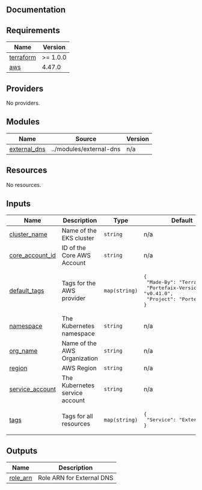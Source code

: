 ## Documentation

<!-- BEGINNING OF PRE-COMMIT-TERRAFORM DOCS HOOK -->

## Requirements

| Name                                                                     | Version  |
| ------------------------------------------------------------------------ | -------- |
| <a name="requirement_terraform"></a> [terraform](#requirement_terraform) | >= 1.0.0 |
| <a name="requirement_aws"></a> [aws](#requirement_aws)                   | 4.47.0   |

## Providers

No providers.

## Modules

| Name                                                                     | Source                  | Version |
| ------------------------------------------------------------------------ | ----------------------- | ------- |
| <a name="module_external_dns"></a> [external\_dns](#module_external_dns) | ../modules/external-dns | n/a     |

## Resources

No resources.

## Inputs

| Name                                                                             | Description                    | Type          | Default                                                                                                      | Required |
| -------------------------------------------------------------------------------- | ------------------------------ | ------------- | ------------------------------------------------------------------------------------------------------------ | :------: |
| <a name="input_cluster_name"></a> [cluster\_name](#input_cluster_name)           | Name of the EKS cluster        | `string`      | n/a                                                                                                          |   yes    |
| <a name="input_core_account_id"></a> [core\_account\_id](#input_core_account_id) | ID of the Core AWS Account     | `string`      | n/a                                                                                                          |   yes    |
| <a name="input_default_tags"></a> [default\_tags](#input_default_tags)           | Tags for the AWS provider      | `map(string)` | <pre>{<br> "Made-By": "Terraform",<br> "Portefaix-Version": "v0.41.0",<br> "Project": "Portefaix"<br>}</pre> |    no    |
| <a name="input_namespace"></a> [namespace](#input_namespace)                     | The Kubernetes namespace       | `string`      | n/a                                                                                                          |   yes    |
| <a name="input_org_name"></a> [org\_name](#input_org_name)                       | Name of the AWS Organization   | `string`      | n/a                                                                                                          |   yes    |
| <a name="input_region"></a> [region](#input_region)                              | AWS Region                     | `string`      | n/a                                                                                                          |   yes    |
| <a name="input_service_account"></a> [service\_account](#input_service_account)  | The Kubernetes service account | `string`      | n/a                                                                                                          |   yes    |
| <a name="input_tags"></a> [tags](#input_tags)                                    | Tags for all resources         | `map(string)` | <pre>{<br> "Service": "External DNS"<br>}</pre>                                                              |    no    |

## Outputs

| Name                                                         | Description               |
| ------------------------------------------------------------ | ------------------------- |
| <a name="output_role_arn"></a> [role\_arn](#output_role_arn) | Role ARN for External DNS |

<!-- END OF PRE-COMMIT-TERRAFORM DOCS HOOK -->
